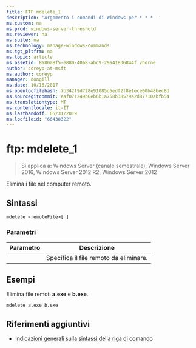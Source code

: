 ```yaml
---
title: FTP mdelete_1
description: 'Argomento i comandi di Windows per * * *- '
ms.custom: na
ms.prod: windows-server-threshold
ms.reviewer: na
ms.suite: na
ms.technology: manage-windows-commands
ms.tgt_pltfrm: na
ms.topic: article
ms.assetid: 8a80a8f5-e880-40a8-abc9-29a41836844f vhorne
author: coreyp-at-msft
ms.author: coreyp
manager: dongill
ms.date: 10/16/2017
ms.openlocfilehash: 7b342f9d728e91085d5edf2f8e1ece00b48bec8d
ms.sourcegitcommit: eaf071249b6eb6b1a758b38579a2d87710abfb54
ms.translationtype: MT
ms.contentlocale: it-IT
ms.lasthandoff: 05/31/2019
ms.locfileid: "66438322"
---
```

# <a name="ftp-mdelete1"></a>ftp: mdelete_1

>Si applica a: Windows Server (canale semestrale), Windows Server 2016, Windows Server 2012 R2, Windows Server 2012

Elimina i file nel computer remoto.   
## <a name="syntax"></a>Sintassi  
```  
mdelete <remoteFile>[ ]  
```  
### <a name="parameters"></a>Parametri  

|  Parametro   |             Descrizione              |
|--------------|--------------------------------------|
| <remoteFile> | Specifica il file remoto da eliminare. |

## <a name="BKMK_Examples"></a>Esempi  
Elimina file remoti **a.exe** e **b.exe**.  
```  
mdelete a.exe b.exe  
```  
## <a name="additional-references"></a>Riferimenti aggiuntivi  
-   [Indicazioni generali sulla sintassi della riga di comando](command-line-syntax-key.md)  
